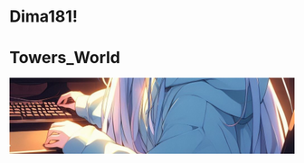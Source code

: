 # Dima181!
# Towers_World
![Header_1](https://raw.githubusercontent.com/Dima181/Dima181/refs/heads/main/assets/271814876-07d9db5e-8dc6-43b3-9bf6-fa4efbcbee1b.jpg)
